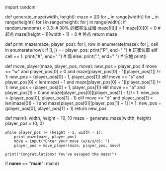 import random

def generate_maze(width, height):
    maze = [[0 for _ in range(width)] for _ in range(height)]
    for i in range(height):
        for j in range(width):
            if random.random() < 0.3:  # 30% 的概率生成墙
                maze[i][j] = 1
    maze[0][0] = 0  # 起点
    maze[height - 1][width - 1] = 0  # 终点
    return maze

def print_maze(maze, player_pos):
    for i, row in enumerate(maze):
        for j, cell in enumerate(row):
            if (i, j) == player_pos:
                print("P", end=" ")  # 玩家位置
            elif cell == 1:
                print("#", end=" ")  # 墙
            else:
                print(".", end=" ")  # 空地
        print()

def move_player(maze, player_pos, move):
    new_pos = player_pos
    if move == "w" and player_pos[0] > 0 and maze[player_pos[0] - 1][player_pos[1]] != 1:
        new_pos = (player_pos[0] - 1, player_pos[1])
    elif move == "s" and player_pos[0] < len(maze) - 1 and maze[player_pos[0] + 1][player_pos[1]] != 1:
        new_pos = (player_pos[0] + 1, player_pos[1])
    elif move == "a" and player_pos[1] > 0 and maze[player_pos[0]][player_pos[1] - 1] != 1:
        new_pos = (player_pos[0], player_pos[1] - 1)
    elif move == "d" and player_pos[1] < len(maze[0]) - 1 and maze[player_pos[0]][player_pos[1] + 1] != 1:
        new_pos = (player_pos[0], player_pos[1] + 1)
    return new_pos

def main():
    width, height = 10, 10
    maze = generate_maze(width, height)
    player_pos = (0, 0)

    while player_pos != (height - 1, width - 1):
        print_maze(maze, player_pos)
        move = input("Enter your move (w/a/s/d): ")
        player_pos = move_player(maze, player_pos, move)

    print("Congratulations! You've escaped the maze!")

if __name__ == "__main__":
    main()
